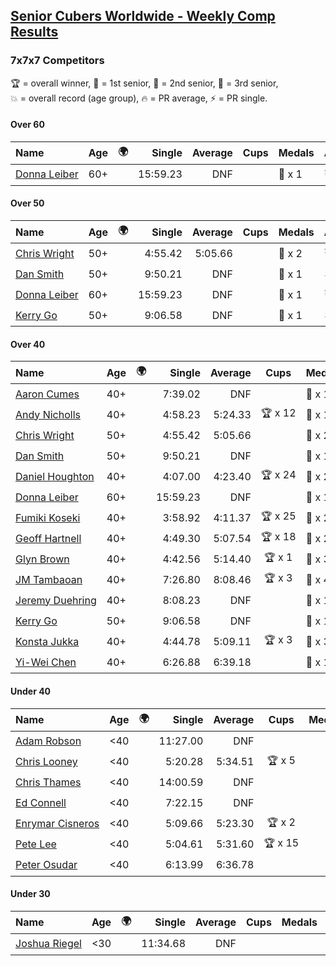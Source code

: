 <style>table {white-space: nowrap;}</style>
<link rel="stylesheet" type="text/css" href="/scw-comp/css/flags.css" />

## [Senior Cubers Worldwide - Weekly Comp Results](/scw-comp/results/)
### 7x7x7 Competitors

<span style="white-space: nowrap;">🏆 = overall winner</span>, <span style="white-space: nowrap;">🥇 = 1st senior</span>, <span style="white-space: nowrap;">🥈 = 2nd senior</span>, <span style="white-space: nowrap;">🥉 = 3rd senior</span>, <span style="white-space: nowrap;">💥 = overall record (age group)</span>, <span style="white-space: nowrap;">🔥 = PR average</span>, <span style="white-space: nowrap;">⚡ = PR single</span>.

#### Over 60

| Name | Age | 🌍 | Single | Average | Cups | Medals | Achievements |
| :-- | :--: | :--: | --: | --: | :--: | :-- | :-- |
| [Donna Leiber](../../persons/donna_leiber/777.md) | 60+ | <i class="flag flag-US" /> | 15:59.23 | DNF |  | 🥉 x 1 | 💥 x 2, ⚡ x 2 |

#### Over 50

| Name | Age | 🌍 | Single | Average | Cups | Medals | Achievements |
| :-- | :--: | :--: | --: | --: | :--: | :-- | :-- |
| [Chris Wright](../../persons/chris_wright/777.md) | 50+ | <i class="flag flag-GB" /> | 4:55.42 | 5:05.66 |  | 🥈 x 2 | 💥 x 2, 🔥 x 2, ⚡ x 2 |
| [Dan Smith](../../persons/dan_smith/777.md) | 50+ | <i class="flag flag-US" /> | 9:50.21 | DNF |  | 🥈 x 1 | ⚡ x 1 |
| [Donna Leiber](../../persons/donna_leiber/777.md) | 60+ | <i class="flag flag-US" /> | 15:59.23 | DNF |  | 🥉 x 1 | 💥 x 2, ⚡ x 2 |
| [Kerry Go](../../persons/kerry_go/777.md) | 50+ | <i class="flag flag-US" /> | 9:06.58 | DNF |  | 🥈 x 1 | ⚡ x 1 |

#### Over 40

| Name | Age | 🌍 | Single | Average | Cups | Medals | Achievements |
| :-- | :--: | :--: | --: | --: | :--: | :-- | :-- |
| [Aaron Cumes](../../persons/aaron_cumes/777.md) | 40+ | <i class="flag flag-GB" /> | 7:39.02 | DNF |  | 🥇 x 1, 🥈 x 1, 🥉 x 6 | ⚡ x 5 |
| [Andy Nicholls](../../persons/andy_nicholls/777.md) | 40+ | <i class="flag flag-GB" /> | 4:58.23 | 5:24.33 | 🏆 x 12 | 🥇 x 12, 🥈 x 1 | 💥 x 1, 🔥 x 1, ⚡ x 1 |
| [Chris Wright](../../persons/chris_wright/777.md) | 50+ | <i class="flag flag-GB" /> | 4:55.42 | 5:05.66 |  | 🥈 x 2 | 💥 x 2, 🔥 x 2, ⚡ x 2 |
| [Dan Smith](../../persons/dan_smith/777.md) | 50+ | <i class="flag flag-US" /> | 9:50.21 | DNF |  | 🥈 x 1 | ⚡ x 1 |
| [Daniel Houghton](../../persons/daniel_houghton/777.md) | 40+ | <i class="flag flag-CH" /> | 4:07.00 | 4:23.40 | 🏆 x 24 | 🥇 x 26, 🥈 x 2 | 🔥 x 13, ⚡ x 9 |
| [Donna Leiber](../../persons/donna_leiber/777.md) | 60+ | <i class="flag flag-US" /> | 15:59.23 | DNF |  | 🥉 x 1 | 💥 x 2, ⚡ x 2 |
| [Fumiki Koseki](../../persons/fumiki_koseki/777.md) | 40+ | <i class="flag flag-JP" /> | 3:58.92 | 4:11.37 | 🏆 x 25 | 🥇 x 25 | 💥 x 6, 🔥 x 3, ⚡ x 5 |
| [Geoff Hartnell](../../persons/geoff_hartnell/777.md) | 40+ | <i class="flag flag-GB" /> | 4:49.30 | 5:07.54 | 🏆 x 18 | 🥇 x 20, 🥈 x 28 | 🔥 x 8, ⚡ x 7 |
| [Glyn Brown](../../persons/glyn_brown/777.md) | 40+ | <i class="flag flag-GB" /> | 4:42.56 | 5:14.40 | 🏆 x 1 | 🥇 x 3, 🥈 x 8 | 🔥 x 5, ⚡ x 6 |
| [JM Tambaoan](../../persons/jm_tambaoan/777.md) | 40+ | <i class="flag flag-PH" /> | 7:26.80 | 8:08.46 | 🏆 x 3 | 🥇 x 4, 🥈 x 11, 🥉 x 2 | 🔥 x 4, ⚡ x 6 |
| [Jeremy Duehring](../../persons/jeremy_duehring/777.md) | 40+ | <i class="flag flag-US" /> | 8:08.23 | DNF |  | 🥉 x 1 | ⚡ x 2 |
| [Kerry Go](../../persons/kerry_go/777.md) | 50+ | <i class="flag flag-US" /> | 9:06.58 | DNF |  | 🥈 x 1 | ⚡ x 1 |
| [Konsta Jukka](../../persons/konsta_jukka/777.md) | 40+ | <i class="flag flag-FI" /> | 4:44.78 | 5:09.11 | 🏆 x 3 | 🥇 x 3, 🥈 x 6, 🥉 x 1 | 🔥 x 4, ⚡ x 5 |
| [Yi-Wei Chen](../../persons/yi_wei_chen/777.md) | 40+ | <i class="flag flag-TW" /> | 6:26.88 | 6:39.18 |  | 🥇 x 1, 🥈 x 1, 🥉 x 1 | 🔥 x 1, ⚡ x 3 |

#### Under 40

| Name | Age | 🌍 | Single | Average | Cups | Medals | Achievements |
| :-- | :--: | :--: | --: | --: | :--: | :-- | :-- |
| [Adam Robson](../../persons/adam_robson/777.md) | <40 | <i class="flag flag-GB" /> | 11:27.00 | DNF |  |  | ⚡ x 1 |
| [Chris Looney](../../persons/chris_looney/777.md) | <40 | <i class="flag flag-US" /> | 5:20.28 | 5:34.51 | 🏆 x 5 |  | 🔥 x 3, ⚡ x 5 |
| [Chris Thames](../../persons/chris_thames/777.md) | <40 | <i class="flag flag-US" /> | 14:00.59 | DNF |  |  | ⚡ x 1 |
| [Ed Connell](../../persons/ed_connell/777.md) | <40 | <i class="flag flag-IE" /> | 7:22.15 | DNF |  |  | ⚡ x 3 |
| [Enrymar Cisneros](../../persons/enrymar_cisneros/777.md) | <40 | <i class="flag flag-VE" /> | 5:09.66 | 5:23.30 | 🏆 x 2 |  | 🔥 x 7, ⚡ x 7 |
| [Pete Lee](../../persons/pete_lee/777.md) | <40 | <i class="flag flag-GB" /> | 5:04.61 | 5:31.60 | 🏆 x 15 |  | 🔥 x 12, ⚡ x 20 |
| [Peter Osudar](../../persons/peter_osudar/777.md) | <40 | <i class="flag flag-CA" /> | 6:13.99 | 6:36.78 |  |  | 🔥 x 1, ⚡ x 1 |

#### Under 30

| Name | Age | 🌍 | Single | Average | Cups | Medals | Achievements |
| :-- | :--: | :--: | --: | --: | :--: | :-- | :-- |
| [Joshua Riegel](../../persons/joshua_riegel/777.md) | <30 | <i class="flag flag-US" /> | 11:34.68 | DNF |  |  | ⚡ x 1 |


<!-- Global site tag (gtag.js) - Google Analytics -->
<script async src="https://www.googletagmanager.com/gtag/js?id=UA-86348435-3"></script>
<script>window.dataLayer = window.dataLayer || []; function gtag() {dataLayer.push(arguments);} gtag('js', new Date()); gtag('config', 'UA-86348435-3');</script>
